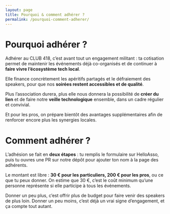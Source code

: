 ```yaml
---
layout: page
title: Pourquoi & comment adhérer ?
permalink: /pourquoi-comment-adherer/
---
```


# Pourquoi adhérer ?

Adhérer au CLUB 418, c’est avant tout un engagement militant : ta cotisation permet de maintenir les événements déjà co-organisés et de continuer à __faire vivre l’écosystème tech local__.

Elle finance concrètement les apéritifs partagés et le défraiement des speakers, pour que nos __soirées restent accessibles et de qualité__.

Plus l’association durera, plus elle nous donnera la possibilité de __créer du lien__ et de faire notre __veille technologique__ ensemble, dans un cadre régulier et convivial.

Et pour les pros, on prépare bientôt des avantages supplémentaires afin de renforcer encore plus les synergies locales.

# Comment adhérer ?

L’adhésion se fait en __deux étapes__ : tu remplis le formulaire sur HelloAsso, puis tu ouvres une PR sur notre dépôt pour ajouter ton nom à la page des adhérents.

Le montant est libre : __30 € pour les particuliers, 200 € pour les pros__, ou ce que tu peux donner. On estime que 30 €, c’est le coût minimum qu’une personne représente si elle participe à tous les événements.

Donner un peu plus, c’est offrir plus de budget pour faire venir des speakers de plus loin. Donner un peu moins, c’est déjà un vrai signe d’engagement, et ça compte tout autant.